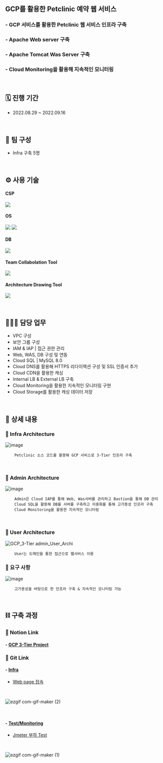 ## GCP를 활용한 Petclinic 예약 웹 서비스
### - GCP 서비스를 활용한 Petclinic 웹 서비스 인프라 구축
### - Apache Web server 구축
### - Apache Tomcat Was Server 구축
### - Cloud Monitoring을 활용해 지속적인 모니터링

</br>

## 🗓️ 진행 기간
- 2022.08.29 ~ 2022.09.16

</br>

## 👥 팀 구성
- Infra 구축 5명

</br>

## ⚙️ 사용 기술
#### CSP
<img src="https://img.shields.io/badge/Google GCP-4285F4?style=for-the-badge&logo=Google Cloud&logoColor=white"> <!--gcp-->

#### OS
<img src="https://img.shields.io/badge/CentOS 7-262577?style=for-the-badge&logo=CentOS&logoColor=white"> <!--CentOS-->
<img src="https://img.shields.io/badge/Rocky Linux-10B981?style=for-the-badge&logo=Rocky Linux&logoColor=white"> <!--rocky linux-->

#### DB
<img src="https://img.shields.io/badge/mysql 8.0-4479A1?style=for-the-badge&logo=mysql&logoColor=white">  <!--mysql-->

#### Team Collabolation Tool
<img src="https://img.shields.io/badge/Notion-000000?style=for-the-badge&logo=Notion&logoColor=white"> <!--Notion-->

#### Architecture Drawing Tool
<img src="https://img.shields.io/badge/Drawio-000000?style=for-the-badge&logo=Drawio&logoColor=white"> <!--Draw.io-->

</br>

## 🙋🏻‍♂️ 담당 업무
- VPC 구성
- 보안 그룹 구성
- IAM & IAP | 접근 권한 관리
- Web, WAS, DB 구성 및 연동
- Cloud SQL | MySQL 8.0
- Cloud DNS를 활용해 HTTPS 리다이렉션 구성 및 SSL 인증서 추가
- Cloud CDN을 활용한 캐싱
- Internal LB & External LB 구축
- Cloud Monitoring을 활용한 지속적인 모니터링 구현
- Cloud Storage를 활용한 캐싱 데이터 저장

</br>

## 📝 상세 내용 
### 📌 Infra Architecture
![image](https://user-images.githubusercontent.com/117608997/216552572-a28f3d6d-d775-49fc-b2d6-ad99575673f8.png)
```
    Petclinic 소스 코드를 활용해 GCP 서비스로 3-Tier 인프라 구축
```
</br>

### 📌 Admin Architecture
![image](https://user-images.githubusercontent.com/117608997/216553868-cf734345-87ef-4be3-9a11-ce5bce048800.png)
```
    Admin은 Cloud IAP를 통해 Web, Was서버를 관리하고 Bastion을 통해 DB 관리
    Cloud SQL을 활용해 DB를 서버를 구축하고 이중화를 통해 고가용성 인프라 구축
    Cloud Monitoring을 활용한 지속적인 모니터링
```
</br>

### 📌 User Architecture
![GCP_3-Tier admin_User_Archi](https://user-images.githubusercontent.com/117608997/215586615-9d756b33-cdee-429f-96b0-f2fe8c9b16cd.jpg)
```
    User는 도메인을 통한 접근으로 웹서비스 이용
```

### 📌 요구 사항
![image](https://user-images.githubusercontent.com/117608997/215590440-a27d9469-42d4-4775-ab53-d5c7f1095402.png)
```
    고가용성을 바탕으로 한 인프라 구축 & 지속적인 모니터링 가능
```

</br>

## ⛓️ 구축 과정
### 🔗 Notion Link
#### - [GCP 3-Tier Project](https://glen-party-257.notion.site/GCP-3-Tier-Project-a565d6c1e8d54283b498d73592043545)

### 🔗 Git Link
#### - [Infra](https://github.com/signaturejinn/GCP_Infra_Semi/tree/main/Infra)
- [Web page 접속](https://www.youtube.com/watch?v=65otWWli8Bo)

</br>

![ezgif com-gif-maker (2)](https://user-images.githubusercontent.com/117608997/215986339-b08c4f82-9368-4dc0-8c3b-909faabf8a11.gif)

</br>

#### - [Test/Monitoring](https://github.com/signaturejinn/GCP_Infra_Semi/tree/main/Test/Monitoring)
- [Jmeter 부하 Test](https://youtu.be/YRAJHgAo0ZM)

</br>

![ezgif com-gif-maker (1)](https://user-images.githubusercontent.com/117608997/215985636-f0048a2c-0d2b-4451-b22d-d96e106404ac.gif)
